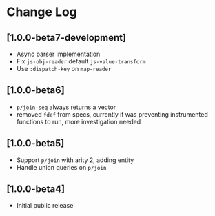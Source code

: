 # Change Log

## [1.0.0-beta7-development]
- Async parser implementation
- Fix `js-obj-reader` default `js-value-transform`
- Use `:dispatch-key` on `map-reader`

## [1.0.0-beta6]
- `p/join-seq` always returns a vector
- removed `fdef` from specs, currently it was preventing instrumented functions to run, more investigation needed

## [1.0.0-beta5]
- Support `p/join` with arity 2, adding entity
- Handle union queries on `p/join`

## [1.0.0-beta4]
- Initial public release
